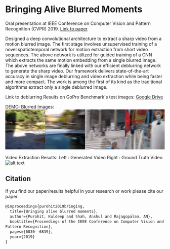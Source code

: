# Bringing Alive Blurred Moments

Oral presentation at IEEE Conference on Computer Vision and Pattern Recognition (CVPR) 2019.
[Link to paper](http://openaccess.thecvf.com/content_CVPR_2019/html/Purohit_Bringing_Alive_Blurred_Moments_CVPR_2019_paper.html)


Designed a deep convolutional architecture to extract a sharp video from a motion blurred image. The first stage involves unsupervised training of a novel spatiotemporal network for motion extraction from short video sequences. The above network is utilized for guided training of a CNN which extracts the same motion embedding from a single blurred image. The above networks are finally linked with our efficient deblurring network to generate the sharp video. Our framework delivers state-of-the-art accuracy in single image deblurring and video extraction while being faster and more compact. The work is among the first of its kind as the traditional algorithms extract only a single deblurred image.


Link to deblurring Results on GoPro Benchmark's test images: [Google Drive](https://drive.google.com/file/d/14bh90xksNJCNur0OMmjUhhzKdryvT3VC/view?usp=sharing)

DEMO:
Blurred Images:
![alt text](https://github.com/anshulbshah/Blurred-Image-to-Video/blob/master/bl.png) 
  
Video Extraction Results: 
Left : Generated Video
Right : Ground Truth Video
![alt text](https://github.com/anshulbshah/Blurred-Image-to-Video/blob/master/out.gif) 


## Citation

If you find our paper/results helpful in your research or work please cite our paper.

```
@inproceedings{purohit2019bringing,
  title={Bringing alive blurred moments},
  author={Purohit, Kuldeep and Shah, Anshul and Rajagopalan, AN},
  booktitle={Proceedings of the IEEE Conference on Computer Vision and Pattern Recognition},
  pages={6830--6839},
  year={2019}
}
```
